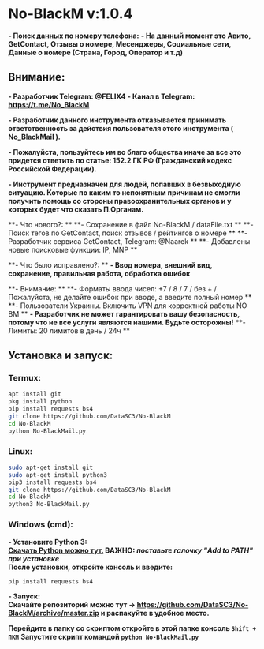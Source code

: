 # No-BlackM v:1.0.4
     
**- Поиск данных по номеру телефона:**
**- На данный момент это Авито, GetContact, Отзывы о номере, Месенджеры, Социальные сети, Данные о номере (Страна, Город, Оператор и т.д)**

## Внимание:
**- Разработчик Telegram: @FELIX4**
**- Канал в Telegram: https://t.me/No_BlackM**

**- Разработчик данного инструмента отказывается принимать 
ответственность за действия 
пользователя этого инструмента ( No_BlackMail ).**

**- Пожалуйста, пользуйтесь им во благо общества 
иначе за все это придется ответить по статье: 152.2 ГК РФ (Гражданский кодекс Российской Федерации).**

**- Инструмент предназначен для людей, попавших в безвыходную ситуацию. Которые по каким то непонятным причинам не смогли получить
помощь со стороны правоохранительных органов и у которых будет что сказать П.Органам.**       


**- Что нового?: **
**- Сохранение в файл No-BlackM / dataFile.txt **
**- Поиск тегов по GetContact, поиск отзывов / рейтингов о номере **
**- Разработчик сервиса GetContact, Telegram: @Naarek **
**- Добавлены новые поисковые функции: IP, MNP **

**- Что было исправлено?: **
**- Ввод номера, внешний вид, сохранение, правильная работа, обработка ошибок**

**- Внимание: **
**- Форматы ввода чисел: +7 / 8 / 7 / без + / Пожалуйста, не делайте ошибок при вводе, а введите полный номер **
**- Пользователи Украины. Включить VPN для корректной работы NO BM **
**- Разработчик не может гарантировать вашу безопасность, потому что не все услуги являются нашими. Будьте осторожны!**
**- Лимиты: 20 лимитов в день / 24ч **


## Установка и запуск:
### Termux:
```Bash
apt install git 
pkg install python
pip install requests bs4 
git clone https://github.com/DataSC3/No-BlackM
cd No-BlackM
python No-BlackMail.py
``` 
### Linux:
```Bash
sudo apt-get install git 
sudo apt-get install python3
pip3 install requests bs4 
git clone https://github.com/DataSC3/No-BlackM
cd No-BlackM
python3 No-BlackMail.py
```
### Windows (cmd):
**- Установите Python 3:\
[Скачать Python можно тут.](https://www.python.org/downloads/)  ВАЖНО: _поставьте галочку "Add to PATH" при установке_\
После установки, откройте консоль и введите:**
```Bash
pip install requests bs4
```
**- Запуск:\
Скачайте репозиторий можно тут -> https://github.com/DataSC3/No-BlackM/archive/master.zip и распакуйте в удобное место.**

**Перейдите в папку со скриптом откройте в этой папке консоль `Shift + ПКМ`**
**Запустите скрипт командой `python No-BlackMail.py`**
